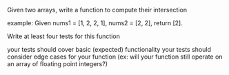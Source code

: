 Given two arrays, write a function to compute their intersection

example: Given nums1 = [1, 2, 2, 1], nums2 = [2, 2], return [2].

Write at least four tests for this function

your tests should cover basic (expected) functionality
your tests should consider edge cases for your function (ex: will your function still operate on an array of floating point integers?)